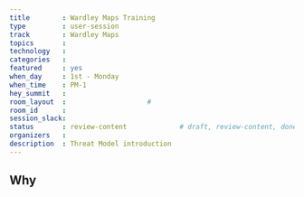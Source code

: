 ```yaml
---
title        : Wardley Maps Training
type         : user-session
track        : Wardley Maps
topics       : 
technology   :
categories   :
featured     : yes
when_day     : 1st - Monday
when_time    : PM-1
hey_summit   :
room_layout  :                    #
room_id      :
session_slack:
status       : review-content             # draft, review-content, done
organizers   :
description  : Threat Model introduction
---
```


## Why

<!--Add intro-->